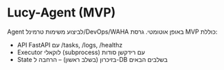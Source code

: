 # Lucy-Agent (MVP)
Agent לביצוע משימות טרמינל/DevOps/WAHA באופן אוטומטי. גרסת MVP כוללת:
- API FastAPI עם /tasks, /logs, /healthz
- Executor לוקאלי (subprocess) עם רידקשן סודות
- State בזיכרון (בשלב ראשון) – הרחבה ל-DB בשלבים הבאים
